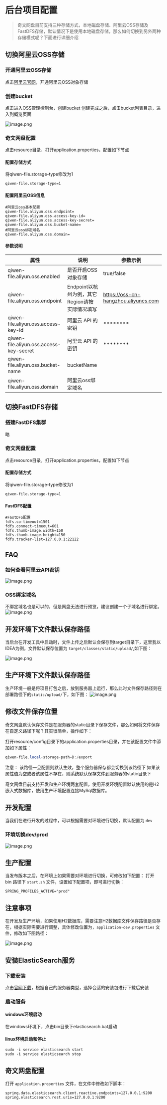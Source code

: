 # 后台项目配置

> 奇文网盘目前支持三种存储方式，本地磁盘存储、阿里云OSS存储及FastDFS存储，默认情况下是使用本地磁盘存储，那么如何切换到另外两种存储模式呢？下面进行详细介绍

## 切换阿里云OSS存储
### 开通阿里云OSS存储
点击[阿里云官网](https://promotion.aliyun.com/ntms/yunparter/invite.html?userCode=c3m9d2cm)，开通阿里云OSS对象存储

### 创建bucket
点击进入OSS管理控制台，创建bucket
创建完成之后，点击bucket列表目录，进入到概览页面

![image.png](./img/backend/createBucket.png)

### 奇文网盘配置
点击resource目录，打开application.properties，配置如下节点
#### 配置存储方式
将qiwen-file.storage-type修改为1
```properties
qiwen-file.storage-type=1
```
#### 配置阿里云OSS信息
```properties
#阿里云oss基本配置
qiwen-file.aliyun.oss.endpoint=
qiwen-file.aliyun.oss.access-key-id=
qiwen-file.aliyun.oss.access-key-secret=
qiwen-file.aliyun.oss.bucket-name=
#阿里云oss绑定域名
qiwen-file.aliyun.oss.domain=

```
#### 参数说明
|属性|说明|参数示例|
|-|-|-|
|qiwen-file.aliyun.oss.enabled|是否开启OSS对象存储|true/false|
|qiwen-file.aliyun.oss.endpoint|Endpoint以杭州为例，其它Region请按实际情况填写|https://oss-cn-hangzhou.aliyuncs.com|
|qiwen-file.aliyun.oss.access-key-id|阿里云 API 的密钥|********|
|qiwen-file.aliyun.oss.access-key-secret|阿里云 API 的密钥|********|
|qiwen-file.aliyun.oss.bucket-name|bucketName||
|qiwen-file.aliyun.oss.domain|阿里云oss绑定域名||

## 切换FastDFS存储
### 搭建FastDFS集群
略
### 奇文网盘配置
点击resource目录，打开application.properties，配置如下节点
#### 配置存储方式
将qiwen-file.storage-type修改为1
```properties
qiwen-file.storage-type=1
```
#### FastDFS配置
```properties
#FastDFS配置
fdfs.so-timeout=1501
fdfs.connect-timeout=601
fdfs.thumb-image.width=150
fdfs.thumb-image.height=150
fdfs.tracker-list=127.0.0.1:22122 
```


## FAQ
### 如何查看阿里云API密钥
![image.png](./img/backend/showAliyunAPIMiyao.png)

### OSS绑定域名
不绑定域名也是可以的，但是网盘无法进行预览，建议创建一个子域名进行绑定。
![image.png](./img/backend/OssYuMing.png)






## 开发环境下文件默认保存路径

当后台在开发工具中启动时，文件上传之后默认会保存到target目录下，这里我以IDEA为例，文件默认保存位置为 `target/classes/static/upload/`,如下图：

![image.png](https://www.qiwenshare.com/api/upload/20210410/3191618069690480.png)

## 生产环境下文件默认保存路径

生产环境一般是将项目打包之后，放到服务器上运行，那么此时文件保存路径则在部署路径下的`static/upload/`下，如下图：
![image.png](https://www.qiwenshare.com/api/upload/20210410/69971618069856444.png)


## 修改文件保存位置
奇文网盘默认保存文件是在服务器的static目录下保存文件，那么如何将文件保存在自定义路径下呢？其实很简单，操作如下：

打开resource/config目录下的application.properties目录，并在该配置文件中添加如下属性：

```java
qiwen-file.local-storage-path=D:/export
```
注意：
该路径一旦配置则默认生效，整个服务器保存都会切换到该路径下
如果该属性值为空或者该属性不存在，则系统默认保存文件到服务器的static目录下


奇文网盘目前支持开发和生产环境两套配置，使用开发环境配置默认使用的是H2嵌入式数据库，使用生产环境配置连接MySql数据库。

## 开发配置
当我们在进行开发的过程中，可以根据需要对环境进行切换，默认配置为 `dev`

### 环境切换dev/prod

![image.png](https://www.qiwenshare.com/api/upload/20210411/17151618070408034.png)

## 生产配置

当发布版本之后，在环境上如果需要对环境进行切换，可修改如下配置：
打开 bin 路径下 `start.sh` 文件，设置如下配置项，即可进行切换：

```shell
SPRING_PROFILES_ACTIVE="prod"
```
## 注意事项

在开发及生产环境，如果使用H2数据库，需要注意H2数据库文件保存路径是否存在，根据实际需要进行调整，具体修改位置为，`application-dev.properties` 文件，修改如下图路径：

![image.png](https://www.qiwenshare.com/api/upload/20210312/65971615558232387.png)



## 安装ElasticSearch服务
### 下载安装
点击[官网下载](https://www.elastic.co/cn/downloads/elasticsearch)，根据自己的服务器类型，选择合适的安装包进行下载后安装

### 启动服务 
#### windows环境启动
在windows环境下，点击bin目录下elasticsearch.bat启动
#### linux环境启动和停止
```shell
sudo -i service elasticsearch start
sudo -i service elasticsearch stop
```
## 奇文网盘配置

打开 `application.properties` 文件，在文件中修改如下脚本：

```properties
spring.data.elasticsearch.client.reactive.endpoints=127.0.0.1:9200
spring.elasticsearch.rest.uris=127.0.0.1:9200
```



